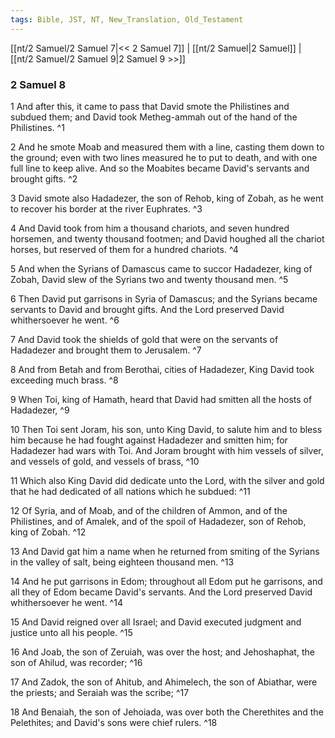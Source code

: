 ```yaml
---
tags: Bible, JST, NT, New_Translation, Old_Testament
---
```


[[nt/2 Samuel/2 Samuel 7|<< 2 Samuel 7]] | [[nt/2 Samuel|2 Samuel]] | [[nt/2 Samuel/2 Samuel 9|2 Samuel 9 >>]]

### 2 Samuel 8

1 And after this, it came to pass that David smote the Philistines and subdued them; and David took Metheg-ammah out of the hand of the Philistines.  ^1

2 And he smote Moab and measured them with a line, casting them down to the ground; even with two lines measured he to put to death, and with one full line to keep alive. And so the Moabites became David\'s servants and brought gifts.  ^2

3 David smote also Hadadezer, the son of Rehob, king of Zobah, as he went to recover his border at the river Euphrates.  ^3

4 And David took from him a thousand chariots, and seven hundred horsemen, and twenty thousand footmen; and David houghed all the chariot horses, but reserved of them for a hundred chariots.  ^4

5 And when the Syrians of Damascus came to succor Hadadezer, king of Zobah, David slew of the Syrians two and twenty thousand men.  ^5

6 Then David put garrisons in Syria of Damascus; and the Syrians became servants to David and brought gifts. And the Lord preserved David whithersoever he went.  ^6

7 And David took the shields of gold that were on the servants of Hadadezer and brought them to Jerusalem.  ^7

8 And from Betah and from Berothai, cities of Hadadezer, King David took exceeding much brass.  ^8

9 When Toi, king of Hamath, heard that David had smitten all the hosts of Hadadezer,  ^9

10 Then Toi sent Joram, his son, unto King David, to salute him and to bless him because he had fought against Hadadezer and smitten him; for Hadadezer had wars with Toi. And Joram brought with him vessels of silver, and vessels of gold, and vessels of brass,  ^10

11 Which also King David did dedicate unto the Lord, with the silver and gold that he had dedicated of all nations which he subdued:  ^11

12 Of Syria, and of Moab, and of the children of Ammon, and of the Philistines, and of Amalek, and of the spoil of Hadadezer, son of Rehob, king of Zobah.  ^12

13 And David gat him a name when he returned from smiting of the Syrians in the valley of salt, being eighteen thousand men.  ^13

14 And he put garrisons in Edom; throughout all Edom put he garrisons, and all they of Edom became David\'s servants. And the Lord preserved David whithersoever he went.  ^14

15 And David reigned over all Israel; and David executed judgment and justice unto all his people.  ^15

16 And Joab, the son of Zeruiah, was over the host; and Jehoshaphat, the son of Ahilud, was recorder;  ^16

17 And Zadok, the son of Ahitub, and Ahimelech, the son of Abiathar, were the priests; and Seraiah was the scribe;  ^17

18 And Benaiah, the son of Jehoiada, was over both the Cherethites and the Pelethites; and David\'s sons were chief rulers.  ^18

 
